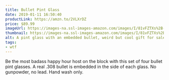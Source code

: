 ```yaml
---
title: Bullet Pint Glass
date: 2019-01-11 16:50:40
productLink: https://amzn.to/2VLXrDZ
price: $89.99
imageUrl: https://images-na.ssl-images-amazon.com/images/I/81vFZTXs%2B-L._SX679_.jpg
thumbnail: https://images-na.ssl-images-amazon.com/images/I/81vFZTXs%2B-L._SR600,315_.jpg
alt: A pint glass with an embedded bullet, weird but cool gift for sale at Amazon.
tags:
- wtf
---
```


Be the most badass happy hour host on the block with this set of four bullet pint glasses. A real .308 bullet is embedded in the side of each glass. No gunpowder, no lead. Hand wash only.